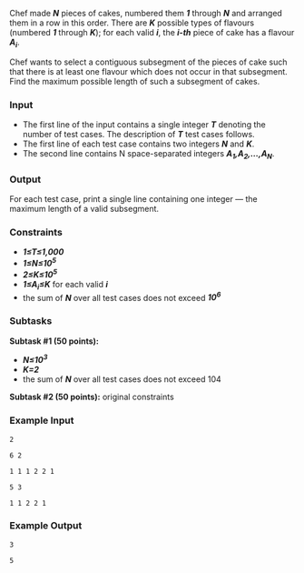 Chef made ***N*** pieces of cakes, numbered them ***1*** through ***N*** and arranged them in a row in this order. There are ***K*** possible types of flavours (numbered ***1*** through ***K***); for each valid ***i***, the ***i-th*** piece of cake has a flavour ***A<sub>i</sub>***.

Chef wants to select a contiguous subsegment of the pieces of cake such that there is at least one flavour which does not occur in that subsegment. Find the maximum possible length of such a subsegment of cakes.

### **Input**

- The first line of the input contains a single integer ***T*** denoting the number of test cases. The description of ***T*** test cases follows.
- The first line of each test case contains two integers ***N*** and ***K***.
- The second line contains N space-separated integers ***A<sub>1</sub>,A<sub>2</sub>,…,A<sub>N</sub>***.

### **Output**

For each test case, print a single line containing one integer ― the maximum length of a valid subsegment.

### **Constraints**

- ***1≤T≤1,000***
- ***1≤N≤10<sup>5</sup>***
- ***2≤K≤10<sup>5</sup>***
- ***1≤A<sub>i</sub>≤K*** for each valid ***i***
- the sum of ***N*** over all test cases does not exceed ***10<sup>6</sup>***

### **Subtasks**

**Subtask #1 (50 points):**

- ***N≤10<sup>3</sup>***
- ***K=2***
- the sum of ***N*** over all test cases does not exceed 104

**Subtask #2 (50 points):** original constraints

### **Example Input**

`2`

`6 2`

`1 1 1 2 2 1`

`5 3`

`1 1 2 2 1`

### **Example Output**

`3`

`5`

